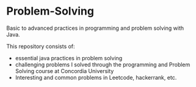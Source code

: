 # Problem-Solving
Basic to advanced practices in programming and problem solving with Java. 

This repository consists of: 
  - essential java practices in problem solving
  - challenging problems I solved through the programming and Problem Solving course at Concordia University 
  - Interesting and common problems in Leetcode, hackerrank, etc. 
